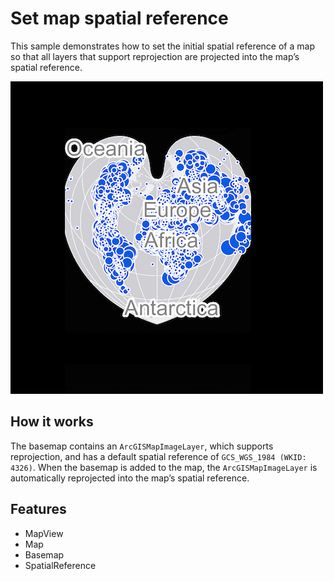 # Set map spatial reference

This sample demonstrates how to set the initial spatial reference of a map so that all layers that support reprojection are projected into the map’s spatial reference.

![](screenshot.png)

## How it works

The basemap contains an `ArcGISMapImageLayer`, which supports reprojection, and has a default spatial reference of `GCS_WGS_1984 (WKID: 4326)`.
When the basemap is added to the map, the `ArcGISMapImageLayer` is automatically reprojected into the map’s spatial reference.

## Features

- MapView
- Map
- Basemap
- SpatialReference

